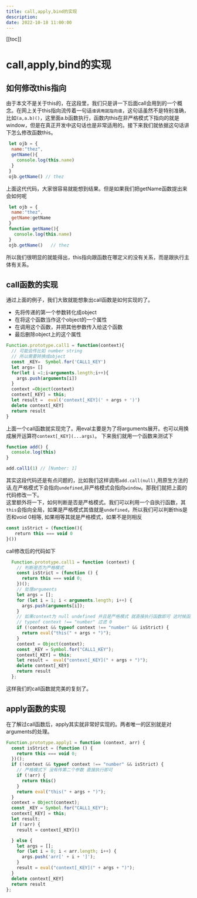 ```yaml
---
title: call,apply,bind的实现
description:
date: 2022-10-18 11:00:00
---
```


[[toc]]

# call,apply,bind的实现

## 如何修改this指向
由于本文不是关于this的，在这段里，我们只是讲一下后面call会用到的一个概念。在网上关于this指向流传着一句话`谁调用就指向谁`，这句话虽然不是特别准确，比如`(a,a.b)()`，这里面a.b函数执行，函数内this在非严格模式下指向的就是window，但是在真正开发中这句话也是非常适用的。接下来我们就依据这句话讲下怎么修改函数this。
```js
 let ojb = {
  name:"thez",
  getName(){
    console.log(this.name)
  }
 }
 ojb.getName() // thez
```
上面这代代码，大家很容易就能想到结果。但是如果我们把getName函数提出来会如何呢
```js
 let ojb = {
  name:"thez",
  getName:getName
 }
 function getName(){
   console.log(this.name)
 }
 ojb.getName()   // thez
```
所以我们很明显的就能得出，this指向跟函数在哪定义的没有关系，而是跟执行主体有关系。

## call函数的实现
通过上面的例子，我们大致就能想象出call函数是如何实现的了。
- 先将传递的第一个参数转化成object
- 在将这个函数当作这个object的一个属性
- 在调用这个函数，并把其他参数传入给这个函数
- 最后删除object上的这个属性

```js
Function.prototype.call1 = function(context){
  // 可能会传比如 number string 
  // 所以需要转换成object
  const _KEY=  Symbol.for('CALL1_KEY')
  let args= []
  for(let i =1;i<arguments.length;i++){
    args.push(arguments[i])
  }
  context =Object(context)
  context[_KEY] = this;
  let result =  eval('context[_KEY](' + args + ')')
  delete context[_KEY]
  return result
}
```
上面一个call函数就实现完了。用eval主要是为了将arguments展开。也可以用换成展开运算符`context[_KEY](...args)`。
下来我们就用一个函数来测试下 
```js
function add() {
  console.log(this)
}

add.call1(1) // [Number: 1]
```

其实这段代码还是有点问题的，比如我们这样调用`add.call(null)`,用原生方法的话,在严格模式下会指向`undefined`,非严格模式会指向`window`。那我们就把上面的代码修改一下。</br>
这里额外将一下，如何判断是否是严格模式。我们可以利用一个自执行函数，其`this`会指向全局，如果是严格模式其值就是`undefined`，所以我们可以判断this是否和void 0相等, 如果相等其就是严格模式，如果不是则相反
```js
const isStrict = (function(){
　　return this === void 0
}())
```
call修改后的代码如下
```js
  Function.prototype.call1 = function (context) {
    // 判断是否为严格模式
    const isStrict = (function () {
      return this === void 0;
    })();
    // 处理arguments
    let args = [];
    for (let i = 1; i < arguments.length; i++) {
      args.push(arguments[i]);
    }
    // 如果context为 null undefined 并且是严格模式 就直接执行函数即可 这时候函数内的this就是undefined
    // typeof context !== "number" 过滤 0
    if (!context && typeof context !== "number" && isStrict) {
      return eval("this(" + args + ")");
    }
    context = Object(context);
    const _KEY = Symbol.for("CALL1_KEY");
    context[_KEY] = this;
    let result =  eval("context[_KEY](" + args + ")");
    delete context[_KEY]
    return result
  };
```

这样我们的call函数就完美的复刻了。


## apply函数的实现
在了解过call函数后，apply其实就非常好实现的。两者唯一的区别就是对arguments的处理。
```js
Function.prototype.apply1 = function (context, arr) {
  const isStrict = (function () {
    return this === void 0;
  })();
  if (!context && typeof context !== "number" && isStrict) {
    // 严格模式下 没有传第二个参数 直接执行即可
    if (!arr) {
      return this()
    }
    return eval("this(" + args + ")");
  }
  context = Object(context);
  const _KEY = Symbol.for("CALL1_KEY");
  context[_KEY] = this;
  let result;
  if (!arr) {
    result = context[_KEY]()

  } else {
    let args = [];
    for (let i = 0; i < arr.length; i++) {
      args.push('arr[' + i + ']');
    }
    result = eval("context[_KEY](" + args + ")");
  }
  delete context[_KEY]
  return result
};
```